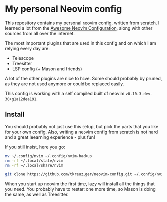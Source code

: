 # My personal Neovim config

This repository contains my personal neovim config, written from scratch. I
learned a lot from the [Awesome Neovim
Configuration](https://github.com/Ultra-Code/awesome-neovim), along with other
sources from all over the internet.

The most important plugins that are used in this config and on which I am
relying every day are:
- Telescope
- Treesitter
- LSP config (+ Mason and friends)

A lot of the other plugins are nice to have. Some should probably by pruned, as
they are not used anymore or could be replaced easily.

This config is working with a self compiled built of neovim
`v0.10.3-dev-30+g1a12dea191`.

## Install

You should probably not just use this setup, but pick the parts that you like
for your own config. Also, writing a neovim config from scratch is not hard and
a great leearning experience - plus fun!

If you still insist, here you go:

```bash
mv ~/.config/nvim ~/.config/nvim-backup
rm -rf ~/.local/state/nvim
rm -rf ~/.local/share/nvim

git clone https://github.com/tkreuziger/neovim-config.git ~/.config/nvim
```

When you start up neovim the first time, lazy will install all the things that
you need. You probably have to restart one more time, so Mason is doing the
same, as well as Treesitter.
